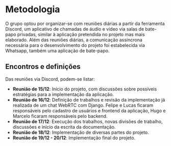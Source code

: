# Metodologia

O grupo optou por organizar-se com reuniões diárias a partir da ferramenta Discord, um aplicativo de chamadas de áudio e vídeo via salas de bate-papo privadas, similar à aplicação pretendida no projeto mas mais elaborado. Além das reuniões diárias, a comunicação assíncrona necessária para o desenvolvimento do projeto foi estabelecida via Whatsapp, também uma aplicação de bate-papo.

## Encontros e definições

Das reuniões via Discord, podem-se listar:

* **Reunião de 15/12**: Início do projeto, com discussões sobre possíveis estratégias para a implementação da aplicação.
* **Reunião de 16/12**: Definição de trabalhos e revisão da implementação já realizada de um chat WebRTC com Django. Felipe e Lucas ficaram responsáveis pelo cadastro de usuários e frontend da aplicação, Hugo e Marcelo ficaram responsáveis pelo backend.
* **Reunião de 17/12**: Execução dos trabalhos, novas divisões de trabalho, discussões e início da escrita da documentação.
* **Reunião de 18/12**: Implementação de diversas partes do projeto.
* **Reunião de 19/12 - 20/12**: Implementação final do projeto.
